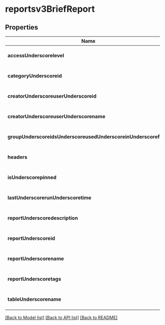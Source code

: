 # reportsv3BriefReport

## Properties
Name | Type | Description | Notes
------------ | ------------- | ------------- | -------------
**accessUnderscorelevel** | **integer** |  | [optional] [default to null]
**categoryUnderscoreid** | **string** |  | [optional] [default to null]
**creatorUnderscoreuserUnderscoreid** | **string** |  | [optional] [default to null]
**creatorUnderscoreuserUnderscorename** | **string** |  | [optional] [default to null]
**groupUnderscoreidsUnderscoreusedUnderscoreinUnderscorefilter** | **array[string]** |  | [optional] [default to null]
**headers** | [**array[Reportsv3DisplayHeader]**](Reportsv3DisplayHeader.md) |  | [optional] [default to null]
**isUnderscorepinned** | **boolean** |  | [optional] [default to null]
**lastUnderscorerunUnderscoretime** | **string** |  | [optional] [default to null]
**reportUnderscoredescription** | **string** |  | [optional] [default to null]
**reportUnderscoreid** | **string** |  | [optional] [default to null]
**reportUnderscorename** | **string** |  | [optional] [default to null]
**reportUnderscoretags** | [**array[Reportsv3ReportTag]**](Reportsv3ReportTag.md) |  | [optional] [default to null]
**tableUnderscorename** | **string** |  | [optional] [default to null]

[[Back to Model list]](../README.md#documentation-for-models) [[Back to API list]](../README.md#documentation-for-api-endpoints) [[Back to README]](../README.md)


